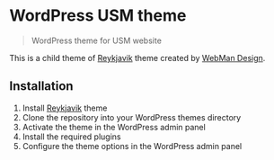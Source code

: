 # WordPress USM theme

> WordPress theme for USM website

This is a child theme of [Reykjavik](https://www.webmandesign.eu/portfolio/reykjavik-wordpress-theme/) theme created by [WebMan Design](https://www.webmandesign.eu/).

## Installation

1. Install [Reykjavik](https://www.webmandesign.eu/portfolio/reykjavik-wordpress-theme/) theme
2. Clone the repository into your WordPress themes directory
3. Activate the theme in the WordPress admin panel
4. Install the required plugins
5. Configure the theme options in the WordPress admin panel
